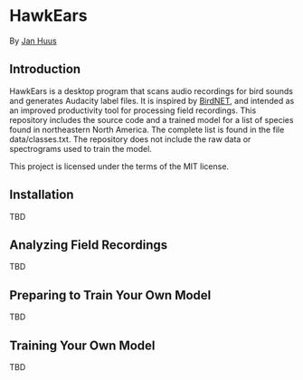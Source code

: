 # HawkEars
By [Jan Huus](https://github.com/jhuus)

## Introduction
HawkEars is a desktop program that scans audio recordings for bird sounds and generates Audacity label files. It is inspired by [BirdNET](https://github.com/kahst/BirdNET), and intended as an improved productivity tool for processing field recordings. This repository includes the source code and a trained model for a list of species found in northeastern North America. The complete list is found in the file data/classes.txt. The repository does not include the raw data or spectrograms used to train the model.

This project is licensed under the terms of the MIT license.

## Installation
TBD

## Analyzing Field Recordings
TBD

## Preparing to Train Your Own Model
TBD

## Training Your Own Model
TBD
